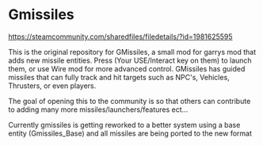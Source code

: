 # Gmissiles

https://steamcommunity.com/sharedfiles/filedetails/?id=1981625595

This is the original repository for GMissiles, a small mod for garrys mod that adds new missile entities. Press (Your USE/Interact key on them) to launch them, or use Wire mod for more advanced control. 
GMissiles has guided missiles that can fully track and hit targets such as NPC's, Vehicles, Thrusters, or even players.

The goal of opening this to the community is so that others can contribute to adding many more missiles/launchers/features ect...

Currently gmissiles is getting reworked to a better system using a base entity (Gmissiles_Base) and all missiles are being ported to the new format

